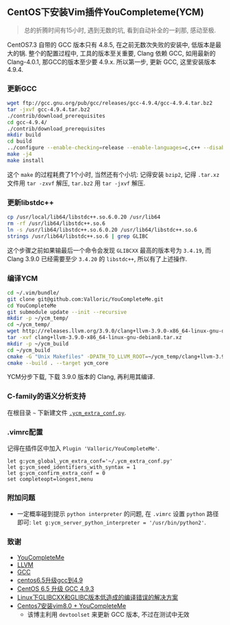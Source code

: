 ## CentOS下安装Vim插件YouCompleteme(YCM)

> 总的折腾时间有15小时, 遇到无数的坑, 看到自动补全的一刹那, 感动至极.

CentOS7.3 自带的 GCC 版本只有 4.8.5, 在之前无数次失败的安装中, 低版本是最大的锅.
整个的配置过程中, 工具的版本至关重要, Clang 依赖 GCC, 如用最新的 Clang-4.0.1,
那GCC的版本至少要 4.9.x. 所以第一步, 更新 GCC, 这里安装版本 4.9.4.

### 更新GCC

```bash
wget ftp://gcc.gnu.org/pub/gcc/releases/gcc-4.9.4/gcc-4.9.4.tar.bz2
tar -jxvf gcc-4.9.4.tar.bz2
./contrib/download_prerequisites
cd gcc-4.9.4/
./contrib/download_prerequisites
mkdir build
cd build
../configure --enable-checking=release --enable-languages=c,c++ --disable-multilib
make -j4
make install
```

这个 `make` 的过程耗费了1个小时, 当然还有个小坑: 记得安装 `bzip2`,
记得 `.tar.xz` 文件用 `tar -zxvf` 解压, `tar.bz2` 用 `tar -jxvf` 解压.

### 更新libstdc++

```bash
cp /usr/local/lib64/libstdc++.so.6.0.20 /usr/lib64
rm -rf /usr/lib64/libstdc++.so.6
ln -s /usr/lib64/libstdc++.so.6.0.20 /usr/lib64/libstdc++.so.6
strings /usr/lib64/libstdc++.so.6 | grep GLIBC
```

这个步骤之前如果输最后一个命令会发现 `GLIBCXX` 最高的版本号为 `3.4.19`,
而 Clang 3.9.0 已经需要至少 `3.4.20` 的 `libstdc++`, 所以有了上述操作.

### 编译YCM

```bash
cd ~/.vim/bundle/
git clone git@github.com:Valloric/YouCompleteMe.git
cd YouCompleteMe
git submodule update --init --recursive
mkdir -p ~/ycm_temp/
cd ~/ycm_temp/
wget http://releases.llvm.org/3.9.0/clang+llvm-3.9.0-x86_64-linux-gnu-debian8.tar.xz
tar -xvf clang+llvm-3.9.0-x86_64-linux-gnu-debian8.tar.xz
mkdir -p ~/ycm_build
cd ~/ycm_build
cmake -G "Unix Makefiles" -DPATH_TO_LLVM_ROOT=~/ycm_temp/clang+llvm-3.9.0-x86_64-linux-gnu-debian8 . ~/.vim/bundle/YouCompleteMe/third_party/ycmd/cpp
cmake --build . --target ycm_core
```

YCM分步下载, 下载 3.9.0 版本的 Clang, 再利用其编译.

### C-family的语义分析支持

在根目录 `~` 下新建文件 [`.ycm_extra_conf.py`](src/.ycm_extra_conf.py).

### .vimrc配置

记得在插件区中加入 `Plugin 'Valloric/YouCompleteMe'`.

```vim
let g:ycm_global_ycm_extra_conf='~/.ycm_extra_conf.py'
let g:ycm_seed_identifiers_with_syntax = 1
let g:ycm_confirm_extra_conf = 0
set completeopt=longest,menu
```

### 附加问题

- 一定概率碰到提示 `python interpreter` 的问题, 在 `.vimrc` 设置 `python`
  路径即可: `let g:ycm_server_python_interpreter = '/usr/bin/python2'`.

### 致谢

- [YouCompleteMe](https://github.com/Valloric/YouCompleteMe)
- [LLVM](https://clang.llvm.org/)
- [GCC](https://gcc.gnu.org/)
- [centos6.5升级gcc到4.9](http://blog.techbeta.me/2015/10/linux-centos6-5-upgrade-gcc/)
- [CentOS 6.5 升级 GCC 4.9.3](http://www.cnblogs.com/wanghaiyang1930/p/5608531.html)
- [Linux下GLIBCXX和GLIBC版本低造成的编译错误的解决方案](http://blog.csdn.net/officercat/article/details/39519265)
- [Centos7安装vim8.0 + YouCompleteMe](http://blog.csdn.net/nzyalj/article/details/75331822)
  - 该博主利用 `devtoolset` 来更新 GCC 版本, 不过在测试中无效
